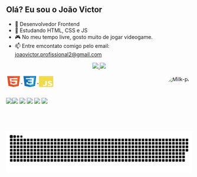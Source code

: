 ## Olá? Eu sou o João Victor

- 🔭 Desenvolvedor Frontend
- 🌱 Estudando HTML, CSS e JS
- 🎮 No meu tempo livre, gosto muito de jogar videogame.
- 📫 Entre emcontato comigo pelo email: joaovictor.profissional2@gmail.com

<div align="center">
  <a href="https://github.com/Milk21291">
  <img height="150em" src="https://github-readme-stats.vercel.app/api?username=Milk21291&show_icons=true&theme=dark&include_all_commits=true&count_private=true"/>
  <img height="150em" src="https://github-readme-stats.vercel.app/api/top-langs/?username=Milk21291&layout=compact&langs_count=7&theme=dark"/>
</div>
<div style="display: inline_block"><br>
  <img align="center" alt="Milk-HTML" height="30" width="40" src="https://raw.githubusercontent.com/devicons/devicon/master/icons/html5/html5-original.svg">
  <img align="center" alt="Milk-CSS" height="30" width="40" src="https://raw.githubusercontent.com/devicons/devicon/master/icons/css3/css3-original.svg">
  <img align="center" alt="Milk-Js" height="30" width="40" src="https://raw.githubusercontent.com/devicons/devicon/master/icons/javascript/javascript-plain.svg">
  <img align="right" alt="Milk-pic" height="150" style="border-radius:50px;" src="https://cdn.pixabay.com/photo/2021/03/27/15/36/milk-6128778_960_720.png">
</div>
  
  ##
  
  <div>
    <a href="https://www.youtube.com/c/Milk21291" target="_blank"><img src="https://res.cloudinary.com/practicaldev/image/fetch/s--cumRvkw3--/c_limit%2Cf_auto%2Cfl_progressive%2Cq_auto%2Cw_880/https://img.shields.io/badge/YouTube-FF0000%3Fstyle%3Dfor-the-badge%26logo%3Dyoutube%26logoColor%3Dwhite" target="_blank"></a><a href="https://www.instagram.com/joao.victor21291/" target="_blank"><img src="https://img.shields.io/badge/Instagram-E4405F?style=for-the-badge&logo=instagram&logoColor=white" target="_blank"></a>
    <a href="https://twitter.com/JooVict17096617?t=6ovMUnRLsghRoznLbIBZvA&s=09" target="_blank"><img src="https://res.cloudinary.com/practicaldev/image/fetch/s--opAxX3tY--/c_limit%2Cf_auto%2Cfl_progressive%2Cq_auto%2Cw_880/https://img.shields.io/badge/Twitter-1DA1F2%3Fstyle%3Dfor-the-badge%26logo%3Dtwitter%26logoColor%3Dwhite" target="_blank"></a>
    <a href = "https://discord.gg/XcvSdbPJaZ"><img src="https://res.cloudinary.com/practicaldev/image/fetch/s--kDil9AKc--/c_limit%2Cf_auto%2Cfl_progressive%2Cq_auto%2Cw_880/https://img.shields.io/badge/Discord-7289DA%3Fstyle%3Dfor-the-badge%26logo%3Ddiscord%26logoColor%3Dwhite" target="_blank"></a>
   <a href ="joaovictor.profissional2@gmail.com"><img src="https://res.cloudinary.com/practicaldev/image/fetch/s--C75QF96b--/c_limit%2Cf_auto%2Cfl_progressive%2Cq_auto%2Cw_880/https://img.shields.io/badge/Gmail-D14836%3Fstyle%3Dfor-the-badge%26logo%3Dgmail%26logoColor%3Dwhite" target="_blank"></a>  
  <a href="" target="_blank"><img src="https://img.shields.io/badge/LinkedIn-0077B5?style=for-the-badge&logo=linkedin&logoColor=white" target="_blank"></a>   
   </div>
  
 ![Snak animation](https://github.com/Milk21291/Milk21291/blob/output/github-contribution-grid-snake.svg)
 

 
